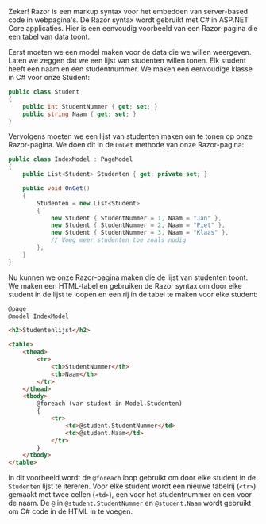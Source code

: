 Zeker! Razor is een markup syntax voor het embedden van server-based code in webpagina's. De Razor syntax wordt gebruikt met C# in ASP.NET Core applicaties. Hier is een eenvoudig voorbeeld van een Razor-pagina die een tabel van data toont. 

Eerst moeten we een model maken voor de data die we willen weergeven. Laten we zeggen dat we een lijst van studenten willen tonen. Elk student heeft een naam en een studentnummer. We maken een eenvoudige klasse in C# voor onze Student:

```csharp
public class Student
{
    public int StudentNummer { get; set; }
    public string Naam { get; set; }
}
```

Vervolgens moeten we een lijst van studenten maken om te tonen op onze Razor-pagina. We doen dit in de `OnGet` methode van onze Razor-pagina:

```csharp
public class IndexModel : PageModel
{
    public List<Student> Studenten { get; private set; }

    public void OnGet()
    {
        Studenten = new List<Student>
        {
            new Student { StudentNummer = 1, Naam = "Jan" },
            new Student { StudentNummer = 2, Naam = "Piet" },
            new Student { StudentNummer = 3, Naam = "Klaas" },
            // Voeg meer studenten toe zoals nodig
        };
    }
}
```

Nu kunnen we onze Razor-pagina maken die de lijst van studenten toont. We maken een HTML-tabel en gebruiken de Razor syntax om door elke student in de lijst te loopen en een rij in de tabel te maken voor elke student:

```html
@page
@model IndexModel

<h2>Studentenlijst</h2>

<table>
    <thead>
        <tr>
            <th>StudentNummer</th>
            <th>Naam</th>
        </tr>
    </thead>
    <tbody>
        @foreach (var student in Model.Studenten)
        {
            <tr>
                <td>@student.StudentNummer</td>
                <td>@student.Naam</td>
            </tr>
        }
    </tbody>
</table>
```

In dit voorbeeld wordt de `@foreach` loop gebruikt om door elke student in de `Studenten` lijst te itereren. Voor elke student wordt een nieuwe tabelrij (`<tr>`) gemaakt met twee cellen (`<td>`), een voor het studentnummer en een voor de naam. De `@` in `@student.StudentNummer` en `@student.Naam` wordt gebruikt om C# code in de HTML in te voegen.
